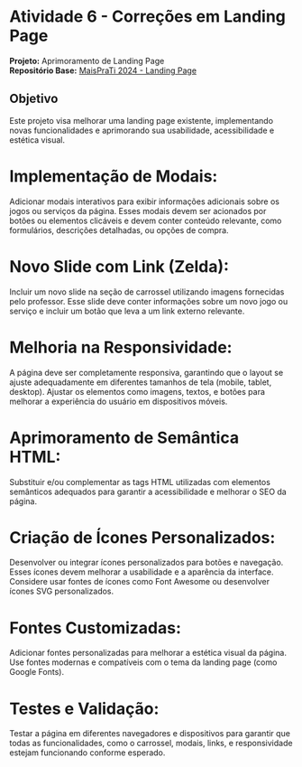 # Atividade 6 - Correções em Landing Page

**Projeto:** Aprimoramento de Landing Page  
**Repositório Base:** [MaisPraTi 2024 - Landing Page](https://github.com/jhyago/maisPraTi-2024-02/tree/main/2-html-css-js/6-landing-page)  

## Objetivo
Este projeto visa melhorar uma landing page existente, implementando novas funcionalidades e aprimorando sua usabilidade, acessibilidade e estética visual.

# Implementação de Modais: 
Adicionar modais interativos para exibir informações adicionais sobre os jogos ou serviços da página. Esses modais devem ser acionados por botões ou elementos clicáveis e devem conter conteúdo relevante, como formulários, descrições detalhadas, ou opções de compra.

# Novo Slide com Link (Zelda): 
Incluir um novo slide na seção de carrossel utilizando imagens fornecidas pelo professor. Esse slide deve conter informações sobre um novo jogo ou serviço e incluir um botão que leva a um link externo relevante.

# Melhoria na Responsividade: 
A página deve ser completamente responsiva, garantindo que o layout se ajuste adequadamente em diferentes tamanhos de tela (mobile, tablet, desktop). Ajustar os elementos como imagens, textos, e botões para melhorar a experiência do usuário em dispositivos móveis.

# Aprimoramento de Semântica HTML: 
Substituir e/ou complementar as tags HTML utilizadas com elementos semânticos adequados para garantir a acessibilidade e melhorar o SEO da página.

# Criação de Ícones Personalizados: 
Desenvolver ou integrar ícones personalizados para botões e navegação. Esses ícones devem melhorar a usabilidade e a aparência da interface. Considere usar fontes de ícones como Font Awesome ou desenvolver ícones SVG personalizados.

# Fontes Customizadas: 
Adicionar fontes personalizadas para melhorar a estética visual da página. Use fontes modernas e compatíveis com o tema da landing page (como Google Fonts).

# Testes e Validação: 
Testar a página em diferentes navegadores e dispositivos para garantir que todas as funcionalidades, como o carrossel, modais, links, e responsividade estejam funcionando conforme esperado.
